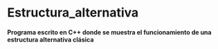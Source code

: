 # Estructura_alternativa
<h4> Programa escrito en C++ donde se muestra el funcionamiento de una estructura alternativa clásica </h4>
